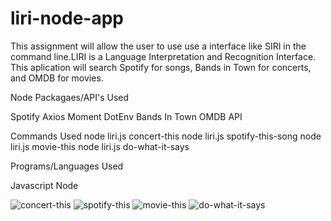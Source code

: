 # liri-node-app

This assignment will allow the user to use use a interface like SIRI in the command line.LIRI is a Language Interpretation and Recognition Interface. This aplication will search Spotify for songs, Bands in Town for concerts, and OMDB for movies.

Node Packagaes/API's Used

Spotify
Axios
Moment
DotEnv
Bands In Town
OMDB API

Commands Used
node liri.js concert-this
node liri.js spotify-this-song
node liri.js movie-this
node liri.js do-what-it-says

Programs/Languages Used

Javascript
Node

![concert-this](anish0913.github.com/liri-node-app/images/concert-this.png)
![spotify-this](anish0913.github.com/repository/images/spotify-this.png)
![movie-this](anish0913.github.com/repository/images/movie-this.png)
![do-what-it-says](anish0913.github.com/repository/images/do-what-it-says.png)